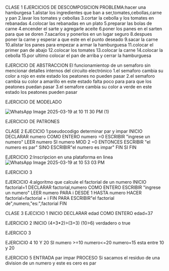 CLASE 1
EJERCICIOS DE DESCOMPOSICION 
PROBLEMA:hacer una hamburgesa 
1.alistar los ingredientes que ban a ser,tomates,cebollas,carne y pan 
2.lavar los tomates y cebollas 
3.cortar la cebolla y los tomates en rebanadas 
4.colocar las rebanadas en un plato
5.preparar las bolas de carne 
4.encender el sarte y agregarle aceite 
6.poner los panes en el sarten para que se doren 
7.sacarlos y ponerlos en un lugar seguro 
8.despues poner la carne y esperar a que este en el punto deseado
9.sacar la carne 
10.alistar los panes para empezar a armar la hamburguesa 
11.colocar el primer pan de abajo
12.colocar los tomates 
13.colocar la carne 
14.colocar la cebolla 
15.por ultimo colocar el pan de arriba y cerrar la hamburguesa

EJERCICIO DE ABSTRACCION 
El funcionamientop de un semaforo sin mencionar detalles internos del circuito electrónico
1.el semaforo cambia su color a rojo en este estado los peatones no pueden pasar 
2.el semaforo cambia su color a amarillo en este estado falta poco para para que los peatones puedan pasar
3.el semafore cambia su color a verde en este estado los peatones pueden pasar 

EJERCICIO DE MODELADO  

![WhatsApp Image 2025-03-19 at 10 11 30 PM (1)](https://github.com/user-attachments/assets/dce59f84-770e-45d8-8653-23abefaafaab)

EJERCICIO DE PATRONES





CLASE 2
EJECICIO 1:pseudocodigo determinar par y impar 
INICIO
DECLARAR numero COMO ENTERO
numero =0
ESCRIBIR "ingrese un numero"
LEER numero
SI numero MOD 2 =0 ENTONCES 
ESCRIBIR "el numero es par"
SINO
ESCRIBIR"el numero es impar"
FIN SI 
FIN

EJERCICIO 2:Inscripcion en una plataforma en linea
![WhatsApp Image 2025-03-19 at 10 53 03 PM](https://github.com/user-attachments/assets/6337cbcb-0a9a-4c67-941e-e2dc4c412833)

EJERCICIO 3



EJERCICIO 4:algoritmo que calcule el factorial de un numero 
INICIO
factorial=1
DECLARAR factorial,numero COMO ENTERO
ESCRIBIR "ingrese un numero"
LEER numero 
PARA i DESDE 1 HASTA numero HACER 
factorial=factorial + i
FIN PARA 
ESCRIBIR"el factorial de",numero,"es:",factorial 
FIN 

CLASE 3
EJECICIO 1
INICIO
DECLARAR edad COMO ENTERO
edad=37

EJERCICIO 2 
INICIO
(4+3*2)>(3+3)
(10>6) verdadero o true

EJERCICO 3




EJERCICIO 4
10 Y 20
SI numero >=10  numero<=20 
numero=15 esta entre 10 y 20 

EJERCICIO 5
ENTRADA
par
impar 
PROCESO
Si sacamos el residuo de una division de un numero y este es cero es par 









